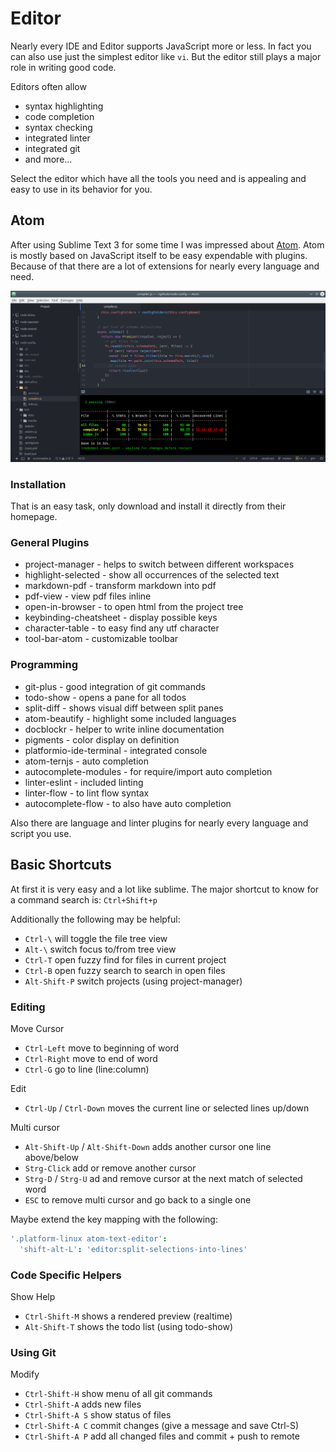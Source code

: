 # Editor

Nearly every IDE and Editor supports JavaScript more or less. In fact you can also
use just the simplest editor like `vi`.
But the editor still plays a major role in writing good code.

Editors often allow
- syntax highlighting
- code completion
- syntax checking
- integrated linter
- integrated git
- and more...

Select the editor which have all the tools you need and is appealing and easy to
use in its behavior for you.


## Atom

After using Sublime Text 3 for some time I was impressed about [Atom](https://atom.io/).
Atom is mostly based on JavaScript itself to be easy expendable with plugins. Because of
that there are a lot of extensions for nearly every language and need.

![Atom Editor](atom.png)

### Installation

That is an easy task, only download and install it directly from their homepage.

### General Plugins

- project-manager - helps to switch between different workspaces
- highlight-selected - show all occurrences of the selected text
- markdown-pdf - transform markdown into pdf
- pdf-view - view pdf files inline
- open-in-browser - to open html from the project tree
- keybinding-cheatsheet - display possible keys
- character-table - to easy find any utf character
- tool-bar-atom - customizable toolbar

### Programming

- git-plus - good integration of git commands
- todo-show - opens a pane for all todos
- split-diff - shows visual diff between split panes
- atom-beautify - highlight some included languages
- docblockr - helper to write inline documentation
- pigments - color display on definition
- platformio-ide-terminal - integrated console
- atom-ternjs - auto completion
- autocomplete-modules - for require/import auto completion
- linter-eslint - included linting
- linter-flow - to lint flow syntax
- autocomplete-flow - to also have auto completion

Also there are language and linter plugins for nearly every language and script
you use.


## Basic Shortcuts

At first it is very easy and a lot like sublime. The major shortcut to know for a
command search is: `Ctrl+Shift+p`

Additionally the following may be helpful:

- `Ctrl-\` will toggle the file tree view
- `Alt-\` switch focus to/from tree view
- `Ctrl-T` open fuzzy find for files in current project
- `Ctrl-B` open fuzzy search to search in open files
- `Alt-Shift-P` switch projects (using project-manager)

### Editing

Move Cursor

- `Ctrl-Left` move to beginning of word
- `Ctrl-Right` move to end of word
- `Ctrl-G` go to line (line:column)

Edit

- `Ctrl-Up` / `Ctrl-Down` moves the current line or selected lines up/down

Multi cursor

- `Alt-Shift-Up` / `Alt-Shift-Down` adds another cursor one line above/below
- `Strg-Click` add or remove another cursor
- `Strg-D` / `Strg-U` ad and remove cursor at the next match of selected word
- `ESC` to remove multi cursor and go back to a single one

Maybe extend the key mapping with the following:

```cson
'.platform-linux atom-text-editor':
  'shift-alt-L': 'editor:split-selections-into-lines'
```

### Code Specific Helpers

Show Help

- `Ctrl-Shift-M` shows a rendered preview (realtime)
- `Alt-Shift-T` shows the todo list (using todo-show)

### Using Git

Modify

- `Ctrl-Shift-H` show menu of all git commands
- `Ctrl-Shift-A` adds new files
- `Ctrl-Shift-A S` show status of files
- `Ctrl-Shift-A C` commit changes (give a message and save Ctrl-S)
- `Ctrl-Shift-A P` add all changed files and commit + push to remote
